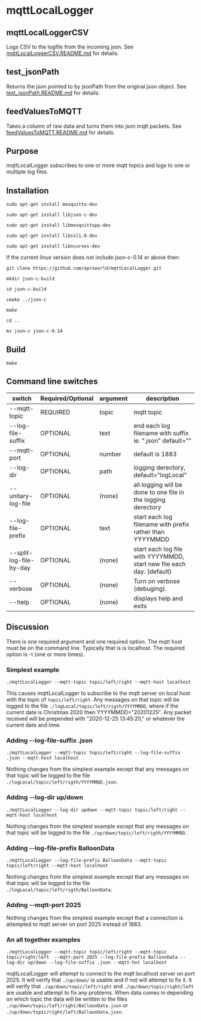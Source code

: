 # mqttLocalLogger

## mqttLocalLoggerCSV

Logs CSV to the logfile from the incoming json.
See [mqttLocalLoggerCSV.README.md](mqttLocalLoggerCSV.README.md) for details.

## test_jsonPath

Returns the json pointed to by jsonPath from the original json object.
See [test_jsonPath.README.md](test_jsonPath.README.md) for details.

## feedValuesToMQTT

Takes a column of raw data and turns them into json mqtt packets.
See [feedValuesToMQTT.README.md](feedValuesToMQTT.README.md) for details.
## Purpose

mqttLocalLogger subscribes to one or more mqtt topics and logs to one or multiple log files.


## Installation


`sudo apt-get install mosquitto-dev`

`sudo apt-get install libjson-c-dev`

`sudo apt-get install libmosquittopp-dev`

`sudo apt-get install libssl1.0-dev`

`sudo apt-get install libncurses-dev`

If the current linux version does not include json-c-0.14 or above then:

`git clone https://github.com/aprsworld/mqttLocalLogger.git`

`mkdir json-c-build`

`cd json-c-build`

`cmake ../json-c`

`make`

`cd ..`

`mv json-c json-c-0.14`


## Build

`make`


## Command line switches

switch|Required/Optional|argument|description
---|---|---|---
--mqtt-topic|REQUIRED|topic|mqtt topic
--log-file-suffix|OPTIONAL|text|end each log filename with suffix ie. ".json"   default="" 
--mqtt-port|OPTIONAL|number|default is 1883
--log-dir|OPTIONAL|path|logging derectory, default="logLocal"
--unitary-log-file|OPTIONAL|(none)|all logging will be done to one file in the logging derectory
--log-file-prefix|OPTIONAL|text|start each log filename with prefix rather than YYYYMMDD
--split-log-file-by-day|OPTIONAL|(none)|start each log file with YYYYMMDD, start new file each day.  (default) 
--verbose|OPTIONAL|(none)|Turn on verbose (debuging).
--help|OPTIONAL|(none)|displays help and exits


## Discussion

There is one required argument and one required option.   The mqtt host must be on the command line.  Typically that is
is localhost.   The required option is -t (one or more times).

### Simplest example

`./mqttLocalLogger --mqtt-topic topic/left/right --mqtt-host localhost`

This causes mqttLocalLogger to subscribe to the mqtt server on local host with the topic of `topic/left/right`.   Any messages on 
that topic will be logged to the file `./logLocal/topic/left/rigth/YYYYMMDD`, where if the current date is Christmas 2020 then 
YYYYMMDD="20201225".  Any packet received will be prepended with "2020-12-25 13:45:20," or whatever the current date and time.

### Adding --log-file-suffix .json

`./mqttLocalLogger --mqtt-topic topic/left/right --log-file-suffix .json --mqtt-host localhost`

Nothing changes from the simplest example except that any messages on
that topic will be logged to the file `./logLocal/topic/left/rigth/YYYYMMDD.json`.

### Adding --log-dir up/down

`./mqttLocalLogger --log-dir updown --mqtt-topic topic/left/right --mqtt-host localhost`

Nothing changes from the simplest example except that any messages on
that topic will be logged to the file `./up/down/topic/left/rigth/YYYYMMDD`.

### Adding --log-file-prefix BalloonData

`./mqttLocalLogger --log-file-prefix BalloonData --mqtt-topic topic/left/right --mqtt-host localhost`

Nothing changes from the simplest example except that any messages on
that topic will be logged to the file `./logLocal/topic/left/rigth/BalloonData`.

### Adding --mqtt-port 2025

Nothing changes from the simplest example except that  a connection is attempted to mqtt server
on port 2025 instead of 1883.

### An all together examples


`./mqttLocalLogger --mqtt-topic topic/left/right --mqtt-topic topic/right/left  --mqtt-port 2025 --log-file-prefix BalloonData --log-dir up/down --log-file-suffix .json --mqtt-hot localhost`

mqttLocalLogger will attempt to connect to the mqtt localhost server on port 2025. It will verify that `./up/down/` is usable and if 
not will attempt to fix it.  It will verify that `./up/down/topic/left/right` and `./up/down/topic/right/left` are usable and
attempt to fix any problems.  When data comes in depending on which topic the data will be written to the files 
`./up/down/topic/left/right/BalloonData.json` or `./up/down/topic/right/left/BalloonData.json`.

